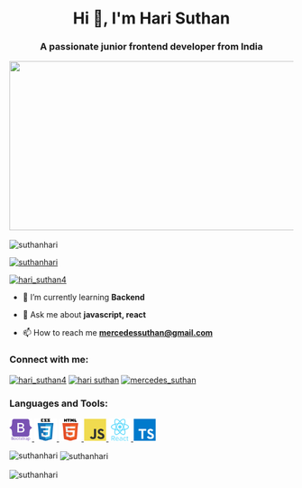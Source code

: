 <h1 align="center">Hi 👋, I'm Hari Suthan</h1>
<h3 align="center">A passionate junior frontend developer from India</h3>

<div align="center">
  <img src="https://media.giphy.com/media/dWesBcTLavkZuG35MI/giphy.gif" width="600" height="300"/>
</div>

<p align="left"> <img src="https://komarev.com/ghpvc/?username=suthanhari&label=Profile%20views&color=0e75b6&style=flat" alt="suthanhari" /> </p>

<p align="left"> <a href="https://github.com/ryo-ma/github-profile-trophy"><img src="https://github-profile-trophy.vercel.app/?username=suthanhari" alt="suthanhari" /></a> </p>

<p align="left"> <a href="https://twitter.com/hari_suthan4" target="blank"><img src="https://img.shields.io/twitter/follow/hari_suthan4?logo=twitter&style=for-the-badge" alt="hari_suthan4" /></a> </p>

- 🌱 I’m currently learning **Backend**

- 💬 Ask me about **javascript, react**

- 📫 How to reach me **mercedessuthan@gmail.com**

<h3 align="left">Connect with me:</h3>
<p align="left">
<a href="https://twitter.com/hari_suthan4" target="blank"><img align="center" src="https://raw.githubusercontent.com/rahuldkjain/github-profile-readme-generator/master/src/images/icons/Social/twitter.svg" alt="hari_suthan4" height="30" width="40" /></a>
<a href="https://linkedin.com/in/hari suthan" target="blank"><img align="center" src="https://raw.githubusercontent.com/rahuldkjain/github-profile-readme-generator/master/src/images/icons/Social/linked-in-alt.svg" alt="hari suthan" height="30" width="40" /></a>
<a href="https://instagram.com/mercedes_suthan" target="blank"><img align="center" src="https://raw.githubusercontent.com/rahuldkjain/github-profile-readme-generator/master/src/images/icons/Social/instagram.svg" alt="mercedes_suthan" height="30" width="40" /></a>
</p>

<h3 align="left">Languages and Tools:</h3>
<p align="left"> <a href="https://getbootstrap.com" target="_blank" rel="noreferrer"> <img src="https://raw.githubusercontent.com/devicons/devicon/master/icons/bootstrap/bootstrap-plain-wordmark.svg" alt="bootstrap" width="40" height="40"/> </a> <a href="https://www.w3schools.com/css/" target="_blank" rel="noreferrer"> <img src="https://raw.githubusercontent.com/devicons/devicon/master/icons/css3/css3-original-wordmark.svg" alt="css3" width="40" height="40"/> </a> <a href="https://www.w3.org/html/" target="_blank" rel="noreferrer"> <img src="https://raw.githubusercontent.com/devicons/devicon/master/icons/html5/html5-original-wordmark.svg" alt="html5" width="40" height="40"/> </a> <a href="https://developer.mozilla.org/en-US/docs/Web/JavaScript" target="_blank" rel="noreferrer"> <img src="https://raw.githubusercontent.com/devicons/devicon/master/icons/javascript/javascript-original.svg" alt="javascript" width="40" height="40"/> </a> <a href="https://reactjs.org/" target="_blank" rel="noreferrer"> <img src="https://raw.githubusercontent.com/devicons/devicon/master/icons/react/react-original-wordmark.svg" alt="react" width="40" height="40"/> </a> <a href="https://www.typescriptlang.org/" target="_blank" rel="noreferrer"> <img src="https://raw.githubusercontent.com/devicons/devicon/master/icons/typescript/typescript-original.svg" alt="typescript" width="40" height="40"/> </a> </p>

<p><img align="left" src="https://github-readme-stats.vercel.app/api/top-langs?username=suthanhari&show_icons=true&locale=en&layout=compact" alt="suthanhari" /></p>

<p>&nbsp;<img align="center" src="https://github-readme-stats.vercel.app/api?username=suthanhari&show_icons=true&locale=en" alt="suthanhari" /></p>

<p><img align="center" src="https://github-readme-streak-stats.herokuapp.com/?user=suthanhari&" alt="suthanhari" /></p>
